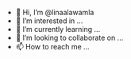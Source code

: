 - 👋 Hi, I’m @linaalawamla
- 👀 I’m interested in ...
- 🌱 I’m currently learning ...
- 💞️ I’m looking to collaborate on ...
- 📫 How to reach me ...

<!---
linaalawamla/linaalawamla is a ✨ special ✨ repository because its `README.md` (this file) appears on your GitHub profile.
You can click the Preview link to take a look at your changes.
--->
